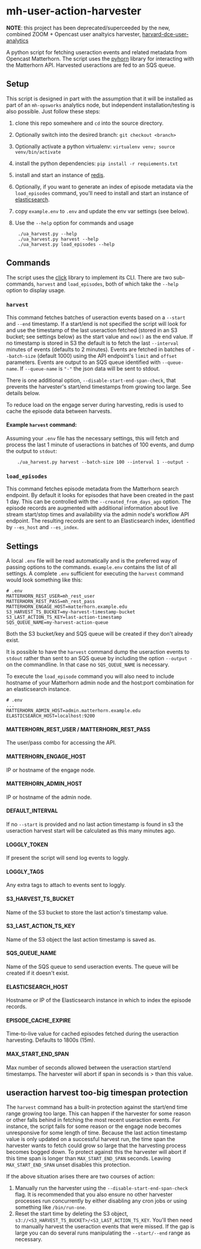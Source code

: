 # mh-user-action-harvester

**NOTE**: this project has been deprecated/superceeded by the new, combined ZOOM + Opencast user analtyics harvester, [harvard-dce-user-analytics](https://github.com/harvard-dce/dce-user-analytics)

A python script for fetching useraction events and related metadata from Opencast Matterhorn. The script uses the [pyhorn](https://github.com/harvard-dce/pyhorn) library for interacting with the Matterhorn API. Harvested useractions are fed to an SQS queue.

## Setup

This script is designed in part with the assumption that it will be installed as part of an `mh-opsworks` analytics node, but independent installation/testing is also possible. Just follow these steps:

1. clone this repo somewhere and `cd` into the source directory.
1. Optionally switch into the desired branch: `git checkout <branch>`
1. Optionally activate a python virtualenv: `virtualenv venv; source venv/bin/activate`
1. install the python dependencies: `pip install -r requiements.txt`
1. install and start an instance of [redis](http://redis.io).
1. Optionally, if you want to generate an index of episode metadata via the `load_episodes` command, you'll need to install and start an instance of [elasticsearch](http://elastic.co).
1. copy `example.env` to `.env` and update the env var settings (see below).
1. Use the `--help` option for commands and usage

        ./ua_harvest.py --help
        ./ua_harvest.py harvest --help
        ./ua_harvest.py load_episodes --help

## Commands

The script uses the [click](http://click.pocoo.org/) library to implement its CLI. There are two sub-commands, `harvest` and `load_episodes`, both of which take the `--help` option to display usage.

### `harvest`

This command fetches batches of useraction events based on a `--start` and `--end` timestamp. If a start/end is not specified the script will look for and use the timestamp of the last useraction fetched (stored in an S3 bucket; see settings below) as the start value and `now()` as the end value. If no timestamp is stored in S3 the default is to fetch the last `--interval` minutes of events (defaults to 2 minutes). Events are fetched in batches of `--batch-size` (default 1000) using the API endpoint's `limit` and `offset` parameters. Events are output to an SQS queue identified with `--queue-name`. If `--queue-name` is `"-"` the json data will be sent to stdout.

There is one additional option, `--disable-start-end-span-check`, that prevents the harvester's start/end timestamps from growing too large. See details below.

To reduce load on the engage server during harvesting, redis is used to cache the episode data between harvests.

#### Example `harvest` command:

Assuming your `.env` file has the necessary settings, this will fetch and process the last 1 minute of useractions in batches of 100 events, and dump the output to `stdout`:

        ./ua_harvest.py harvest --batch-size 100 --interval 1 --output -

### `load_episodes`

This command fetches episode metadata from the Matterhorn search endpoint. By default it looks for episodes that have been created in the past 1 day. This can be controlled with the `--created_from_days_ago` option. The episode records are augmented with additional information about live stream start/stop times and availability via the admin node's workflow API endpoint. The resulting records are sent to an Elasticsearch index, identified by `--es_host` and `--es_index`.

## Settings

A local `.env` file will be read automatically and is the preferred way of passing options to the commands. `example.env` contains the list of all settings. A complete `.env` sufficient for executing the `harvest` command would look something like this:

    # .env
    MATTERHORN_REST_USER=mh_rest_user
    MATTERHORN_REST_PASS=mh_rest_pass
    MATTERHORN_ENGAGE_HOST=matterhorn.example.edu
    S3_HARVEST_TS_BUCKET=my-harvest-timestamp-bucket
    S3_LAST_ACTION_TS_KEY=last-action-timestamp
    SQS_QUEUE_NAME=my-harvest-action-queue

Both the S3 bucket/key and SQS queue will be created if they don't already exist. 

It is possible to have the `harvest` command dump the useraction events to `stdout` rather than sent to an SQS queue by including the option `--output -` on the commandline. In that case no `SQS_QUEUE_NAME` is necessary.

To execute the `load_episode` command you will also need to include hostname of your Matterhorn admin node and the host:port combination for an elasticsearch instance.

    # .env
    ...
    MATTERHORN_ADMIN_HOST=admin.matterhorn.example.edu
    ELASTICSEARCH_HOST=localhost:9200

#### MATTERHORN_REST_USER / MATTERHORN_REST_PASS
The user/pass combo for accessing the API.

#### MATTERHORN_ENGAGE_HOST
IP or hostname of the engage node.

#### MATTERHORN_ADMIN_HOST
IP or hostname of the admin node.

#### DEFAULT_INTERVAL
If no `--start` is provided and no last action timestamp is found in s3 the useraction harvest start will be calculated as this many minutes ago.

#### LOGGLY_TOKEN
If present the script will send log events to loggly.

#### LOGGLY_TAGS
Any extra tags to attach to events sent to loggly.

#### S3_HARVEST_TS_BUCKET
Name of the S3 bucket to store the last action's timestamp value.

#### S3_LAST_ACTION_TS_KEY
Name of the S3 object the last action timestamp is saved as.

#### SQS_QUEUE_NAME
Name of the SQS queue to send useraction events. The queue will be created if it doesn't exist.

#### ELASTICSEARCH_HOST
Hostname or IP of the Elasticsearch instance in which to index the episode records.

#### EPISODE_CACHE_EXPIRE
Time-to-live value for cached episodes fetched during the useraction harvesting. Defaults to 1800s (15m).

#### MAX_START_END_SPAN
Max number of seconds allowed between the useraction start/end timestamps. The harvester will abort if span in seconds is > than this value.

## useraction harvest too-big timespan protection

The `harvest` command has a built-in protection against the start/end time range growing too large. This can happen if the harvester for some reason or other falls behind in fetching the most recent useraction events. For instance, the script fails for some reason or the engage node becomes unresponsive for some length of time. Because the last action timestamp value is only updated on a successful harvest run, the time span the harvester wants to fetch could grow so large that the harvesting process becomes bogged down. To protect against this the harvester will abort if this time span is longer than `MAX_START_END_SPAN` seconds. Leaving `MAX_START_END_SPAN` unset disables this protection.

If the above situation arises there are two courses of action:

1. Manually run the harvester using the `--disable-start-end-span-check` flag. It is recommended that you also ensure no other harvester processes run concurrently by either disabling any cron jobs or using something like `/bin/run-one`.
2. Reset the start time by deleting the S3 object, `s3://<S3_HARVEST_TS_BUCKET>/<S3_LAST_ACTION_TS_KEY`. You'll then need to manually harvest the useraction events that were missed. If the gap is large you can do several runs manipulating the `--start/--end` range as necessary.

